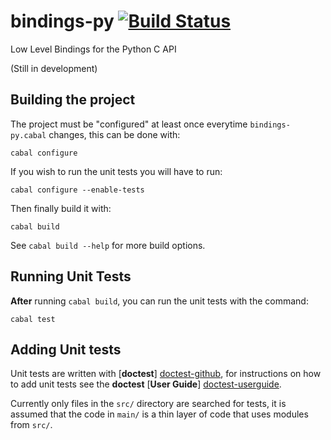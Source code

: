 # bindings-py [![Build Status](https://travis-ci.org/domdere/bindings-py.png?branch=master)](https://travis-ci.org/domdere/bindings-py)

Low Level Bindings for the Python C API

(Still in development)

## Building the project

The project must be "configured" at least once everytime `bindings-py.cabal` changes, this can be done with:

    cabal configure

If you wish to run the unit tests you will have to run:

    cabal configure --enable-tests

Then finally build it with:

    cabal build

See `cabal build --help` for more build options.

## Running Unit Tests

**After** running `cabal build`, you can run the unit tests with the command:

    cabal test

## Adding Unit tests

Unit tests are written with [**doctest**] [doctest-github], for instructions on how to add unit tests 
see the **doctest** [**User Guide**] [doctest-userguide].

Currently only files in the `src/` directory are searched for tests, it is assumed that the code in `main/`
is a thin layer of code that uses modules from `src/`.

[doctest-github]: https://github.com/sol/doctest-haskell "sol/doctest-haskell on GitHub.com"
[doctest-userguide]: https://github.com/sol/doctest-haskell/blob/master/README.markdown#usage "doctest Usage Guide"

